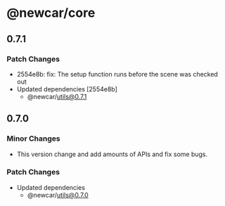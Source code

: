 # @newcar/core

## 0.7.1

### Patch Changes

- 2554e8b: fix: The setup function runs before the scene was checked out
- Updated dependencies [2554e8b]
  - @newcar/utils@0.7.1

## 0.7.0

### Minor Changes

- This version change and add amounts of APIs and fix some bugs.

### Patch Changes

- Updated dependencies
  - @newcar/utils@0.7.0
